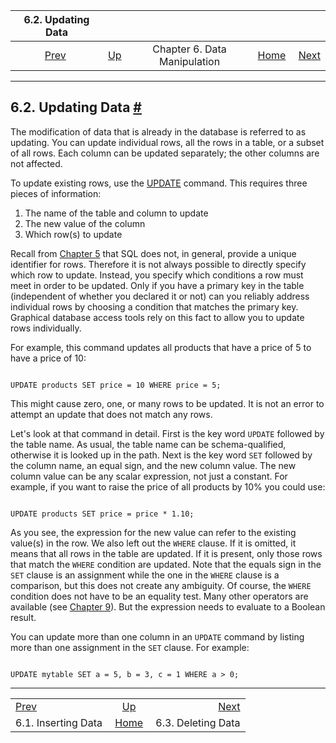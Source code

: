 <!--?xml version="1.0" encoding="UTF-8" standalone="no"?-->

|               6.2. Updating Data               |                                               |                              |                                                       |                                               |
| :--------------------------------------------: | :-------------------------------------------- | :--------------------------: | ----------------------------------------------------: | --------------------------------------------: |
| [Prev](dml-insert.html "6.1. Inserting Data")  | [Up](dml.html "Chapter 6. Data Manipulation") | Chapter 6. Data Manipulation | [Home](index.html "PostgreSQL 17devel Documentation") |  [Next](dml-delete.html "6.3. Deleting Data") |

***

## 6.2. Updating Data [#](#DML-UPDATE)

[]()[]()

The modification of data that is already in the database is referred to as updating. You can update individual rows, all the rows in a table, or a subset of all rows. Each column can be updated separately; the other columns are not affected.

To update existing rows, use the [UPDATE](sql-update.html "UPDATE") command. This requires three pieces of information:

1.  The name of the table and column to update
2.  The new value of the column
3.  Which row(s) to update

Recall from [Chapter 5](ddl.html "Chapter 5. Data Definition") that SQL does not, in general, provide a unique identifier for rows. Therefore it is not always possible to directly specify which row to update. Instead, you specify which conditions a row must meet in order to be updated. Only if you have a primary key in the table (independent of whether you declared it or not) can you reliably address individual rows by choosing a condition that matches the primary key. Graphical database access tools rely on this fact to allow you to update rows individually.

For example, this command updates all products that have a price of 5 to have a price of 10:

```

UPDATE products SET price = 10 WHERE price = 5;
```

This might cause zero, one, or many rows to be updated. It is not an error to attempt an update that does not match any rows.

Let's look at that command in detail. First is the key word `UPDATE` followed by the table name. As usual, the table name can be schema-qualified, otherwise it is looked up in the path. Next is the key word `SET` followed by the column name, an equal sign, and the new column value. The new column value can be any scalar expression, not just a constant. For example, if you want to raise the price of all products by 10% you could use:

```

UPDATE products SET price = price * 1.10;
```

As you see, the expression for the new value can refer to the existing value(s) in the row. We also left out the `WHERE` clause. If it is omitted, it means that all rows in the table are updated. If it is present, only those rows that match the `WHERE` condition are updated. Note that the equals sign in the `SET` clause is an assignment while the one in the `WHERE` clause is a comparison, but this does not create any ambiguity. Of course, the `WHERE` condition does not have to be an equality test. Many other operators are available (see [Chapter 9](functions.html "Chapter 9. Functions and Operators")). But the expression needs to evaluate to a Boolean result.

You can update more than one column in an `UPDATE` command by listing more than one assignment in the `SET` clause. For example:

```

UPDATE mytable SET a = 5, b = 3, c = 1 WHERE a > 0;
```

***

|                                                |                                                       |                                               |
| :--------------------------------------------- | :---------------------------------------------------: | --------------------------------------------: |
| [Prev](dml-insert.html "6.1. Inserting Data")  |     [Up](dml.html "Chapter 6. Data Manipulation")     |  [Next](dml-delete.html "6.3. Deleting Data") |
| 6.1. Inserting Data                            | [Home](index.html "PostgreSQL 17devel Documentation") |                            6.3. Deleting Data |

